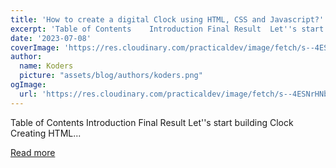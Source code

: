 ```yaml
---
title: 'How to create a digital Clock using HTML, CSS and Javascript?'
excerpt: 'Table of Contents    Introduction Final Result  Let''s start building Clock   Creating HTML...'
date: '2023-07-08'
coverImage: 'https://res.cloudinary.com/practicaldev/image/fetch/s--4ESNrHNb--/c_imagga_scale,f_auto,fl_progressive,h_420,q_auto,w_1000/https://dev-to-uploads.s3.amazonaws.com/uploads/articles/zlfprh2ii7iddf4l4ad5.png'
author:
  name: Koders
  picture: "assets/blog/authors/koders.png"
ogImage:
  url: 'https://res.cloudinary.com/practicaldev/image/fetch/s--4ESNrHNb--/c_imagga_scale,f_auto,fl_progressive,h_420,q_auto,w_1000/https://dev-to-uploads.s3.amazonaws.com/uploads/articles/zlfprh2ii7iddf4l4ad5.png'
---
```


Table of Contents    Introduction Final Result  Let''s start building Clock   Creating HTML...

[Read more](https://dev.to/keshavkumarhembram/how-to-create-clock-using-html-css-and-javascript-3bd0)
